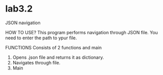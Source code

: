 # lab3.2
JSON navigation 

HOW TO USE?
This program performs navigation through JSON file. You need to enter the path to ypur file. 

FUNCTIONS
Consists of 2 functions and main
1. Opens .json file and returns it as dictionary. 
2. Navigates through file.
3. Main 
